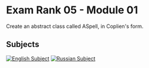 # Exam Rank 05 - Module 01
Create an abstract class called ASpell, in Coplien's form.

## Subjects
[![English Subject](https://flagpedia.net/data/flags/emoji/twitter/256x256/us.png)](./subject.en.txt)
[![Russian Subject](https://flagpedia.net/data/flags/emoji/twitter/256x256/ru.png)](./subject.ru.txt)

